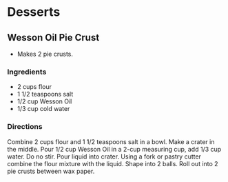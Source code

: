 # Desserts

## Wesson Oil Pie Crust

* Makes 2 pie crusts.

### Ingredients

* 2 cups  flour
* 1 1/2 teaspoons  salt
* 1/2 cup  Wesson Oil
* 1/3 cup  cold water

### Directions

Combine 2 cups flour and 1 1/2 teaspoons salt in a bowl.  Make a crater in the middle.
Pour 1/2 cup Wesson Oil in a 2-cup measuring cup, add 1/3 cup water.  Do no stir. Pour liquid into crater.  Using a fork or pastry cutter combine the flour mixture with the liquid.  Shape into 2 balls.  Roll out into 2 pie crusts between wax paper.

